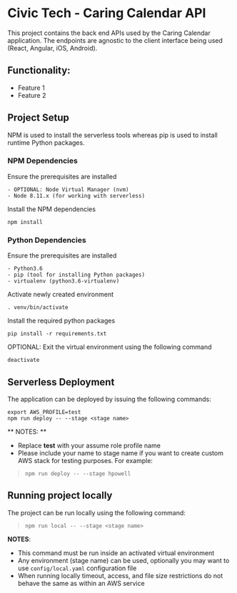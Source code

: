 # Civic Tech - Caring Calendar API #

This project contains the back end APIs used by the Caring Calendar application.  The endpoints are
agnostic to the client interface being used (React, Angular, iOS, Android).

## Functionality: ##

* Feature 1
* Feature 2


## Project Setup ##

NPM is used to install the serverless tools whereas pip is used to install runtime Python packages.

### NPM Dependencies ###

Ensure the prerequisites are installed
```
- OPTIONAL: Node Virtual Manager (nvm)
- Node 8.11.x (for working with serverless)
```

Install the NPM dependencies
```
npm install
```

### Python Dependencies ###

Ensure the prerequisites are installed
```
- Python3.6
- pip (tool for installing Python packages)
- virtualenv (python3.6-virtualenv)
```

Activate newly created environment
```
. venv/bin/activate
```

Install the required python packages
```
pip install -r requirements.txt
```

OPTIONAL: Exit the virtual environment using the following command
```
deactivate
```

## Serverless Deployment ##

The application can be deployed by issuing the following commands:
```
export AWS_PROFILE=test
npm run deploy -- --stage <stage name>
```

** NOTES: **

* Replace **test** with your assume role profile name
* Please include your name to stage name if you want to create custom AWS stack for testing purposes.  For example:
> ```
> npm run deploy -- --stage hpowell
> ```

## Running project locally ##

The project can be run locally using the following command:
> ```
> npm run local -- --stage <stage name>
> ```

**NOTES**:

* This command must be run inside an activated virtual environment
* Any environment (stage name) can be used, optionally you may want to use `config/local.yaml` configuration file
* When running locally timeout, access, and file size restrictions do not behave the same as within an AWS service
